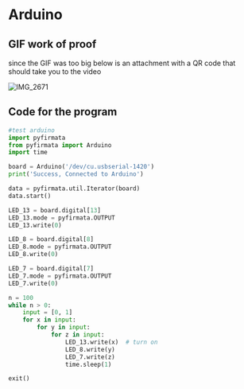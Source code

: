 # Arduino

## GIF work of proof
since the GIF was too big below is an attachment with a QR code that should take you to the video

![IMG_2671](https://github.com/Rokyyz/unit2/assets/134658259/30efb9ad-a545-4d55-83bb-a110100e0f39)

## Code for the program

```.py
#test arduino
import pyfirmata
from pyfirmata import Arduino
import time

board = Arduino('/dev/cu.usbserial-1420')
print('Success, Connected to Arduino')

data = pyfirmata.util.Iterator(board)
data.start()

LED_13 = board.digital[13]
LED_13.mode = pyfirmata.OUTPUT
LED_13.write(0)

LED_8 = board.digital[8]
LED_8.mode = pyfirmata.OUTPUT
LED_8.write(0)

LED_7 = board.digital[7]
LED_7.mode = pyfirmata.OUTPUT
LED_7.write(0)

n = 100
while n > 0:
    input = [0, 1]
    for x in input:
        for y in input:
            for z in input:
                LED_13.write(x)  # turn on
                LED_8.write(y)
                LED_7.write(z)
                time.sleep(1)

exit()

```
